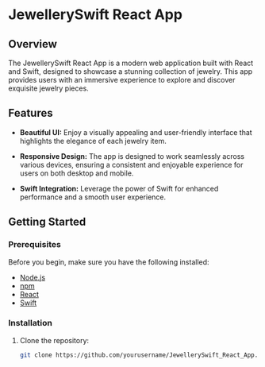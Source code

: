 # JewellerySwift React App

## Overview

The JewellerySwift React App is a modern web application built with React and Swift, designed to showcase a stunning collection of jewelry. This app provides users with an immersive experience to explore and discover exquisite jewelry pieces.

## Features

- **Beautiful UI:** Enjoy a visually appealing and user-friendly interface that highlights the elegance of each jewelry item.

- **Responsive Design:** The app is designed to work seamlessly across various devices, ensuring a consistent and enjoyable experience for users on both desktop and mobile.

- **Swift Integration:** Leverage the power of Swift for enhanced performance and a smooth user experience.

## Getting Started

### Prerequisites

Before you begin, make sure you have the following installed:

- [Node.js](https://nodejs.org/)
- [npm](https://www.npmjs.com/)
- [React](https://reactjs.org/)
- [Swift](https://developer.apple.com/swift/)

### Installation

1. Clone the repository:

   ```bash
   git clone https://github.com/yourusername/JewellerySwift_React_App.git

